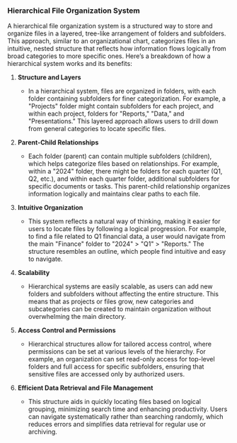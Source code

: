 ### Hierarchical File Organization System

A hierarchical file organization system is a structured way to store and organize files in a layered, tree-like arrangement of folders and subfolders. This approach, similar to an organizational chart, categorizes files in an intuitive, nested structure that reflects how information flows logically from broad categories to more specific ones. Here’s a breakdown of how a hierarchical system works and its benefits:

1. **Structure and Layers**
   - In a hierarchical system, files are organized in folders, with each folder containing subfolders for finer categorization. For example, a "Projects" folder might contain subfolders for each project, and within each project, folders for "Reports," "Data," and "Presentations." This layered approach allows users to drill down from general categories to locate specific files.

2. **Parent-Child Relationships**
   - Each folder (parent) can contain multiple subfolders (children), which helps categorize files based on relationships. For example, within a "2024" folder, there might be folders for each quarter (Q1, Q2, etc.), and within each quarter folder, additional subfolders for specific documents or tasks. This parent-child relationship organizes information logically and maintains clear paths to each file.

3. **Intuitive Organization**
   - This system reflects a natural way of thinking, making it easier for users to locate files by following a logical progression. For example, to find a file related to Q1 financial data, a user would navigate from the main "Finance" folder to "2024" > "Q1" > "Reports." The structure resembles an outline, which people find intuitive and easy to navigate.

4. **Scalability**
   - Hierarchical systems are easily scalable, as users can add new folders and subfolders without affecting the entire structure. This means that as projects or files grow, new categories and subcategories can be created to maintain organization without overwhelming the main directory.

5. **Access Control and Permissions**
   - Hierarchical structures allow for tailored access control, where permissions can be set at various levels of the hierarchy. For example, an organization can set read-only access for top-level folders and full access for specific subfolders, ensuring that sensitive files are accessed only by authorized users.

6. **Efficient Data Retrieval and File Management**
   - This structure aids in quickly locating files based on logical grouping, minimizing search time and enhancing productivity. Users can navigate systematically rather than searching randomly, which reduces errors and simplifies data retrieval for regular use or archiving.
